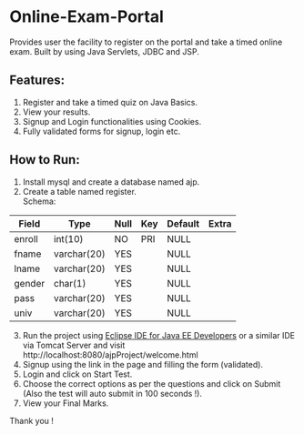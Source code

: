 # Online-Exam-Portal
Provides user the facility to register on the portal and take a timed online exam.
Built by using Java Servlets, JDBC and JSP.

## Features:
1. Register and take a timed quiz on Java Basics.
2. View your results.
3. Signup and Login functionalities using Cookies.
4. Fully validated forms for signup, login etc.

## How to Run:
1. Install mysql and create a database named ajp.
2. Create a table named register.<br />
Schema:<br />

| Field  | Type        | Null | Key | Default | Extra |
|--------|-------------|------|-----|---------|-------|
| enroll | int(10)     | NO   | PRI | NULL    |       |
| fname  | varchar(20) | YES  |     | NULL    |       |
| lname  | varchar(20) | YES  |     | NULL    |       |
| gender | char(1)     | YES  |     | NULL    |       |
| pass   | varchar(20) | YES  |     | NULL    |       |
| univ   | varchar(20) | YES  |     | NULL    |       |

3. Run the project  using [Eclipse IDE for Java EE Developers](https://www.eclipse.org/downloads/packages/release/2020-03/r/eclipse-ide-enterprise-java-developers-includes-incubating-components) or a similar IDE via Tomcat Server and visit http://localhost:8080/ajpProject/welcome.html
4. Signup using the link in the page and filling the form (validated).
5. Login and click on Start Test.
6. Choose the correct options as per the questions and click on Submit (Also the test will auto submit in 100 seconds !).
7. View your Final Marks.

Thank you !

